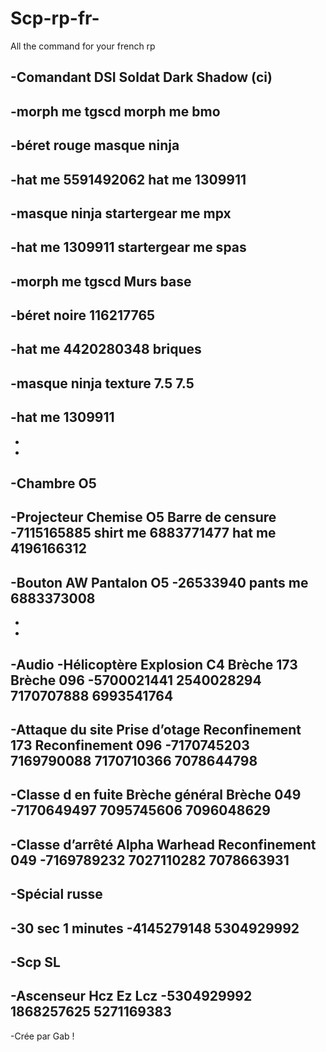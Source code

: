 # Scp-rp-fr-
All the command for your french rp 

-Comandant DSI Soldat Dark Shadow (ci)
-
-morph me tgscd morph me bmo
-
-béret rouge masque ninja
-
-hat me 5591492062 hat me 1309911
-
-masque ninja startergear me mpx
-
-hat me 1309911 startergear me spas
-
-morph me tgscd Murs base
-
-béret noire 116217765
-
-hat me 4420280348 briques
-
-masque ninja texture 7.5 7.5
-
-hat me 1309911
-
-
-
-Chambre O5
-
-Projecteur         Chemise O5            Barre de censure
-7115165885      shirt me 6883771477     hat me 4196166312
-
-Bouton AW          Pantalon O5
-26533940        pants me 6883373008
-
-
-
-Audio
-Hélicoptère     Explosion    C4 Brèche    173 Brèche 096
-5700021441     2540028294    7170707888    6993541764
-
-Attaque du site     Prise d’otage    Reconfinement 173   Reconfinement 096
-7170745203           7169790088           7170710366          7078644798
-
-Classe d en fuite            Brèche général      Brèche 049
-7170649497                     7095745606        7096048629
-
-Classe d’arrêté         Alpha  Warhead    Reconfinement 049
-7169789232                7027110282         7078663931
-
-Spécial russe
-
-30 sec           1 minutes
-4145279148       5304929992
-
-Scp SL
-
-Ascenseur       Hcz Ez        Lcz
-5304929992    1868257625   5271169383
-
-Crée par Gab ! 

